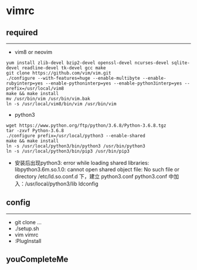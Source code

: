 # vimrc

## required

---

- vim8 or neovim
```shell
yum install zlib-devel bzip2-devel openssl-devel ncurses-devel sqlite-devel readline-devel tk-devel gcc make
git clone https://github.com/vim/vim.git
./configure --with-features=huge --enable-multibyte --enable-rubyinterp=yes --enable-pythoninterp=yes --enable-python3interp=yes --prefix=/usr/local/vim8
make && make install
mv /usr/bin/vim /usr/bin/vim.bak
ln -s /usr/local/vim8/bin/vim /usr/bin/vim

```
- python3
```shell
wget https://www.python.org/ftp/python/3.6.8/Python-3.6.8.tgz
tar -zxvf Python-3.6.8
./configure prefix=/usr/local/python3 --enable-shared
make && make install
ln -s /usr/local/python3/bin/python3 /usr/bin/python3
ln -s /usr/local/python3/bin/pip3 /usr/bin/pip3

```
  - 安装后出现python3: error while loading shared libraries: libpython3.6m.so.1.0: cannot open shared object file: No such file or directory
     /etc/ld.so.conf.d 下，建立 python3.conf
     python3.conf 中加入：/usr/local/python3/lib
     ldconfig

## config

---

- git clone ...
- ./setup.sh
- vim vimrc
- :PlugInstall

## youCompleteMe
